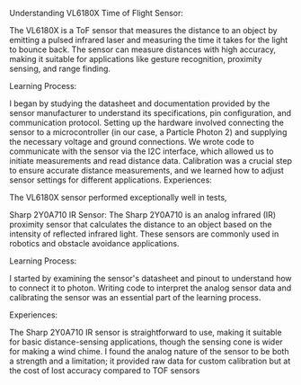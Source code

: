 Understanding VL6180X Time of Flight Sensor:

The VL6180X is a ToF sensor that measures the distance to an object by emitting a pulsed infrared laser and measuring the time it takes for the light to bounce back. The sensor can measure distances with high accuracy, making it suitable for applications like gesture recognition, proximity sensing, and range finding.

Learning Process:

I began by studying the datasheet and documentation provided by the sensor manufacturer to understand its specifications, pin configuration, and communication protocol.
Setting up the hardware involved connecting the sensor to a microcontroller (in our case, a Particle Photon 2) and supplying the necessary voltage and ground connections.
We wrote code to communicate with the sensor via the I2C interface, which allowed us to initiate measurements and read distance data.
Calibration was a crucial step to ensure accurate distance measurements, and we learned how to adjust sensor settings for different applications.
Experiences:

The VL6180X sensor performed exceptionally well in tests, 

Sharp 2Y0A710 IR Sensor:
The Sharp 2Y0A710 is an analog infrared (IR) proximity sensor that calculates the distance to an object based on the intensity of reflected infrared light. These sensors are commonly used in robotics and obstacle avoidance applications.

Learning Process:

I started by examining the sensor's datasheet and pinout to understand how to connect it to photon.
Writing code to interpret the analog sensor data and calibrating the sensor was an essential part of the learning process.

Experiences:

The Sharp 2Y0A710 IR sensor is straightforward to use, making it suitable for basic distance-sensing applications, though the sensing cone is wider for making a wind chime.
I found the analog nature of the sensor to be both a strength and a limitation; it provided raw data for custom calibration but at the cost of lost accuracy compared to TOF sensors

